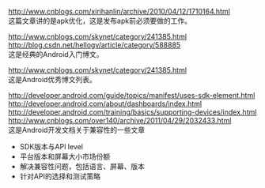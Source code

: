 http://www.cnblogs.com/xirihanlin/archive/2010/04/12/1710164.html    
这篇文章讲的是apk优化，这是发布apk前必须要做的工作。      

http://www.cnblogs.com/skynet/category/241385.html    
http://blog.csdn.net/hellogv/article/category/588885    
这是经典的Android入门博文。

http://www.cnblogs.com/skynet/category/241385.html    
这是Android优秀博文列表。

http://developer.android.com/guide/topics/manifest/uses-sdk-element.html    
http://developer.android.com/about/dashboards/index.html    
http://developer.android.com/training/basics/supporting-devices/index.html    
http://www.cnblogs.com/over140/archive/2011/04/29/2032433.html        
这是Android开发文档关于兼容性的一些文章    
* SDK版本与API level    
* 平台版本和屏幕大小市场份额    
* 解决兼容性问题，包括语言、屏幕、版本
* 针对API的选择和测试策略           
